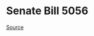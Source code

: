 # Senate Bill 5056

[Source](http://lawfilesext.leg.wa.gov/biennium/2021-22/Xml/Bills/Senate%20Bills/5056.xml)